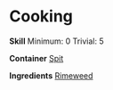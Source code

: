 <!-- TITLE: Cooling Seasoning -->
<!-- SUBTITLE: A flavorful powder with a cooling effect -->

# Cooking
**Skill**
Minimum: 0
Trivial: 5

**Container**
[Spit](spit)

**Ingredients**
[Rimeweed](rimeweed)